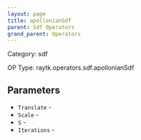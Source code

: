 ```yaml
---
layout: page
title: apollonianSdf
parent: Sdf Operators
grand_parent: Operators
---
```


Category: sdf

OP Type: raytk.operators.sdf.apollonianSdf

## Parameters

* `Translate` - 
* `Scale` - 
* `S` - 
* `Iterations` -
